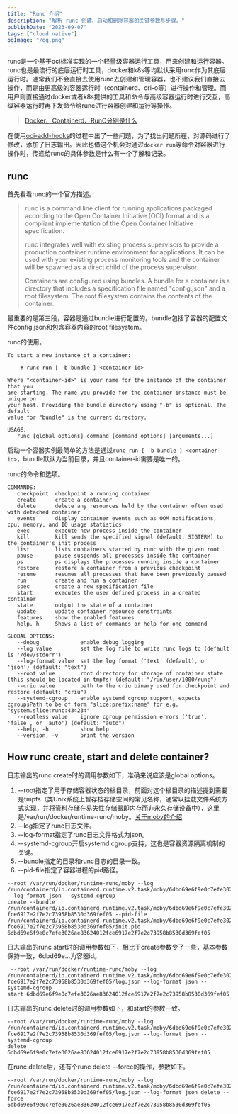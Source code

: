 ```yaml
---
title: "Runc 介绍"
description: "解析 runc 创建、启动和删除容器的关键参数与步骤。"
publishDate: "2023-09-07"
tags: ["cloud native"]
ogImage: "/og.png"
---
```


runc是一个基于oci标准实现的一个轻量级容器运行工具，用来创建和运行容器。runc也是最流行的底层运行时工具，docker和k8s等均默认采用runc作为其底层运行时。通常我们不会直接去使用runc去创建和管理容器，也不建议我们直接去操作，而是由更高级的容器运行时（containerd、cri-o等）进行操作和管理。而用户则直接通过docker或者k8s提供的工具和命令与高级容器运行时进行交互，高级容器运行时再下发命令给runc进行容器创建和运行等操作。

> [Docker、Containerd、RunC分别是什么](https://developer.aliyun.com/article/943302)

在使用[oci-add-hooks](https://github.com/awslabs/oci-add-hooks)的过程中出了一些问题，为了找出问题所在，对源码进行了修改，添加了日志输出。因此也借这个机会对通过`docker run`等命令对容器进行操作时，传递给runc的具体参数是什么有一个了解和记录。

## runc

首先看看runc的一个官方描述。

>runc is a command line client for running applications packaged according to the Open Container Initiative (OCI) format and is a compliant implementation of the Open Container Initiative specification. 
>
>runc integrates well with existing process supervisors to provide a production container runtime environment for applications. It can be used with your existing process monitoring tools and the container will be spawned as a direct child of the process supervisor. 
>
>Containers are configured using bundles. A bundle for a container is a directory that includes a specification file named "config.json" and a root filesystem. The root filesystem contains the contents of the container.

最重要的是第三段，容器是通过bundle进行配置的。bundle包括了容器的配置文件config.json和包含容器内容的root filesystem。

runc的使用。

```shell
To start a new instance of a container:

    # runc run [ -b bundle ] <container-id>

Where "<container-id>" is your name for the instance of the container that you
are starting. The name you provide for the container instance must be unique on
your host. Providing the bundle directory using "-b" is optional. The default
value for "bundle" is the current directory.

USAGE:
   runc [global options] command [command options] [arguments...]
```

启动一个容器实例最简单的方法是通过`runc run [ -b bundle ] <container-id>`，bundle默认为当前目录，并且container-id需要是唯一的。

runc的命令和选项。

```shell
COMMANDS:
   checkpoint  checkpoint a running container
   create      create a container
   delete      delete any resources held by the container often used with detached container
   events      display container events such as OOM notifications, cpu, memory, and IO usage statistics
   exec        execute new process inside the container
   kill        kill sends the specified signal (default: SIGTERM) to the container's init process
   list        lists containers started by runc with the given root
   pause       pause suspends all processes inside the container
   ps          ps displays the processes running inside a container
   restore     restore a container from a previous checkpoint
   resume      resumes all processes that have been previously paused
   run         create and run a container
   spec        create a new specification file
   start       executes the user defined process in a created container
   state       output the state of a container
   update      update container resource constraints
   features    show the enabled features
   help, h     Shows a list of commands or help for one command

GLOBAL OPTIONS:
   --debug             enable debug logging
   --log value         set the log file to write runc logs to (default is '/dev/stderr')
   --log-format value  set the log format ('text' (default), or 'json') (default: "text")
   --root value        root directory for storage of container state (this should be located in tmpfs) (default: "/run/user/1000/runc")
   --criu value        path to the criu binary used for checkpoint and restore (default: "criu")
   --systemd-cgroup    enable systemd cgroup support, expects cgroupsPath to be of form "slice:prefix:name" for e.g. "system.slice:runc:434234"
   --rootless value    ignore cgroup permission errors ('true', 'false', or 'auto') (default: "auto")
   --help, -h          show help
   --version, -v       print the version
```

## How runc create, start and delete container?

日志输出的runc create时的调用参数如下，准确来说应该是global options。

1. --root指定了用于存储容器状态的根目录，前面对这个根目录的描述提到需要是tmpfs（类Unix系统上暂存档存储空间的常见名称，通常以挂载文件系统方式实现，并将资料存储在易失性存储器即内存而非永久存储设备中），这里是/var/run/docker/runtime-runc/moby。[关于moby的介绍](https://cn.linux-console.net/?p=7835#gsc.tab=0)
2. --log指定了runc日志文件。
3. --log-format指定了runc日志文件格式为json。
4. --systemd-cgroup开启systemd cgroup支持，这也是容器资源隔离机制的关键。
5. --bundle指定的目录和runc日志的目录一致。
6. --pid-file指定了容器进程的pid路径。

```shell
--root /var/run/docker/runtime-runc/moby --log
/run/containerd/io.containerd.runtime.v2.task/moby/6dbd69e6f9e0c7efe3026ae83624012fce6917e2f7e2c73958b8530d369fef05/log.json --log-format json --systemd-cgroup 
create --bundle 
/run/containerd/io.containerd.runtime.v2.task/moby/6dbd69e6f9e0c7efe3026ae83624012
fce6917e2f7e2c73958b8530d369fef05 --pid-file 
/run/containerd/io.containerd.runtime.v2.task/moby/6dbd69e6f9e0c7efe3026ae83624012
fce6917e2f7e2c73958b8530d369fef05/init.pid 
6dbd69e6f9e0c7efe3026ae83624012fce6917e2f7e2c73958b8530d369fef05
```

日志输出的runc start时的调用参数如下，相比于create参数少了一些，基本参数保持一致，6dbd69e...为容器id。

```shell
 --root /var/run/docker/runtime-runc/moby --log 
/run/containerd/io.containerd.runtime.v2.task/moby/6dbd69e6f9e0c7efe3026ae83624012
fce6917e2f7e2c73958b8530d369fef05/log.json --log-format json --systemd-cgroup 
start 6dbd69e6f9e0c7efe3026ae83624012fce6917e2f7e2c73958b8530d369fef05
```

日志输出的runc delete时的调用参数如下，和start的参数一致。

```shell
--root /var/run/docker/runtime-runc/moby --log 
/run/containerd/io.containerd.runtime.v2.task/moby/6dbd69e6f9e0c7efe3026ae83624012
fce6917e2f7e2c73958b8530d369fef05/log.json --log-format json --systemd-cgroup 
delete 6dbd69e6f9e0c7efe3026ae83624012fce6917e2f7e2c73958b8530d369fef05
```

在runc delete后，还有个runc delete --force的操作，参数如下。

```shell
--root /var/run/docker/runtime-runc/moby --log 
/run/containerd/io.containerd.runtime.v2.task/moby/6dbd69e6f9e0c7efe3026ae83624012
fce6917e2f7e2c73958b8530d369fef05/log.json --log-format json delete --force 
6dbd69e6f9e0c7efe3026ae83624012fce6917e2f7e2c73958b8530d369fef05
```



